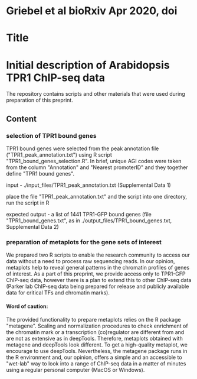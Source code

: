 # Griebel et al bioRxiv Apr 2020, doi
# Title
# Initial description of Arabidopsis TPR1 ChIP-seq data

The repository contains scripts and other materials that were used during preparation of this preprint.

## Content
### selection of TPR1 bound genes

TPR1 bound genes were selected from the peak annotation file ("TPR1_peak_annotation.txt") using R script "TPR1_bound_genes_selection.R". In brief, unique AGI codes were taken from the column "Annotation" and "Nearest promoterID" and they together define "TPR1 bound genes".

input - ./input_files/TPR1_peak_annotation.txt (Supplemental Data 1)

place the file "TPR1_peak_annotation.txt" and the script into one directory, run the script in R

expected output - a list of 1441 TPR1-GFP bound genes (file "TPR1_bound_genes.txt", as in ./output_files/TPR1_bound_genes.txt, Supplemental Data 2)


### preparation of metaplots for the gene sets of interest

We prepared two R scripts to enable the research community to access our data without a need to process raw sequencing reads.
In our opinion, metaplots help to reveal general patterns in the chromatin profiles of genes of interest.
As a part of this preprint, we provide access only to TPR1-GFP ChIP-seq data, however there is a plan to extend this to other ChIP-seq data (Parker lab ChIP-seq data being prepared for release and publicly available data for critical TFs and chromatin marks).

#### Word of caution:
The provided functionality to prepare metaplots relies on the R package "metagene". Scaling and normalization procedures to check enrichment of the chromatin mark or a transcription (co)regulator are different from and are not as extensive as in deepTools. Therefore, metaplots obtained with metagene and deepTools look different. To get a high-quality metaplot, we encourage to use deepTools. Nevertheless, the metagene package runs in the R environment and, our opinion, offers a simple and an accessible to "wet-lab" way to look into a range of ChIP-seq data in a matter of minutes using a regular personal computer (MacOS or Windows).
